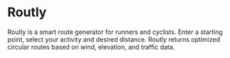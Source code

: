# Routly

Routly is a smart route generator for runners and cyclists. Enter a starting point, select your activity and desired distance. Routly returns optimized circular routes based on wind, elevation, and traffic data.
